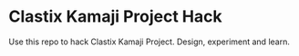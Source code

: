 # Clastix Kamaji Project Hack
Use this repo to hack Clastix Kamaji Project. Design, experiment and learn.
